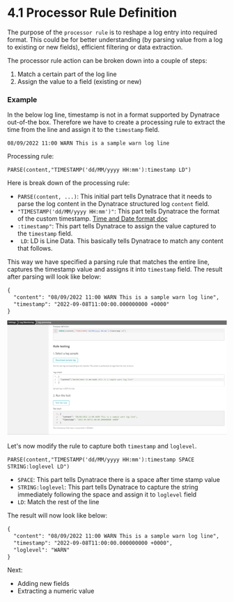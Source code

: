 # 4.1 Processor Rule Definition

The purpose of the `processor rule` is to reshape a log entry into required format. This could be for better understanding (by parsing value from a log to existing or new fields), efficient filtering or data extraction.

The processor rule action can be broken down into a couple of steps:
1. Match a certain part of the log line
2. Assign the value to a field (existing or new)

### Example

In the below log line, timestamp is not in a format supported by Dynatrace out-of-the box. Therefore we have to create a processing rule to extract the time from the line and assign it to the `timestamp` field.

```log
08/09/2022 11:00 WARN This is a sample warn log line
```

Processing rule:

```rule
PARSE(content,"TIMESTAMP('dd/MM/yyyy HH:mm'):timestamp LD")
```

Here is break down of the processing rule:
- `PARSE(content, ...)`: This initial part tells Dynatrace that it needs to parse the log content in the Dynatrace structured log `content` field. 
- `"TIMESTAMP('dd/MM/yyyy HH:mm')"`: This part tells Dynatrace the format of the custom timestamp. [Time and Date format doc](https://www.dynatrace.com/support/help/how-to-use-dynatrace/dynatrace-pattern-language/log-processing-time-date)
- `:timestamp"`: This part tells Dynatrace to assign the value captured to the `timestamp` field.
- ` LD`: LD is Line Data. This basically tells Dynatrace to match any content that follows.

This way we have specified a parsing rule that matches the entire line, captures the timestamp value and assigns it into `timestamp` field. The result after parsing will look like below:

```log
{
  "content": "08/09/2022 11:00 WARN This is a sample warn log line",
  "timestamp": "2022-09-08T11:00:00.000000000 +0000"
}
```

![log-processing-parse-rule-1](images/log-processing-parse-rule-1.png)

Let's now modify the rule to capture both `timestamp` and `loglevel`.

```log
PARSE(content,"TIMESTAMP('dd/MM/yyyy HH:mm'):timestamp SPACE STRING:loglevel LD")
```

- `SPACE`: This part tells Dynatrace there is a space after time stamp value
- `STRING:loglevel`: This part tells Dynatrace to capture the string immediately following the space and assign it to `loglevel` field
- `LD`: Match the rest of the line

The result will now look like below:

```log
{
  "content": "08/09/2022 11:00 WARN This is a sample warn log line",
  "timestamp": "2022-09-08T11:00:00.000000000 +0000",
  "loglevel": "WARN"
}
```

Next:
- Adding new fields
- Extracting a numeric value
